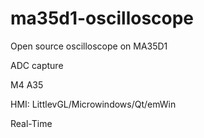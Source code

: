 # ma35d1-oscilloscope
Open source oscilloscope on MA35D1

ADC capture

M4
A35

HMI: LittlevGL/Microwindows/Qt/emWin

Real-Time

